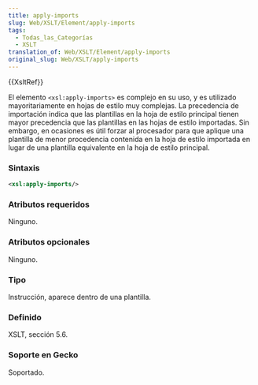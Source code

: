 ```yaml
---
title: apply-imports
slug: Web/XSLT/Element/apply-imports
tags:
  - Todas_las_Categorías
  - XSLT
translation_of: Web/XSLT/Element/apply-imports
original_slug: Web/XSLT/apply-imports
---
```

{{XsltRef}}

El elemento `<xsl:apply-imports>` es complejo en su uso, y es utilizado mayoritariamente en hojas de estilo muy complejas. La precedencia de importación indica que las plantillas en la hoja de estilo principal tienen mayor precedencia que las plantillas en las hojas de estilo importadas. Sin embargo, en ocasiones es útil forzar al procesador para que aplique una plantilla de menor procedencia contenida en la hoja de estilo importada en lugar de una plantilla equivalente en la hoja de estilo principal.

### Sintaxis

```xml
<xsl:apply-imports/>
```

### Atributos requeridos

Ninguno.

### Atributos opcionales

Ninguno.

### Tipo

Instrucción, aparece dentro de una plantilla.

### Definido

XSLT, sección 5.6.

### Soporte en Gecko

Soportado.
